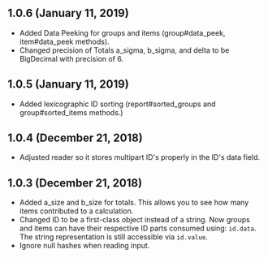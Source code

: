 ## 1.0.6 (January 11, 2019)

- Added Data Peeking for groups and items (group#data_peek, item#data_peek methods).
- Changed precision of Totals a_sigma, b_sigma, and delta to be BigDecimal with precision of 6.

## 1.0.5 (January 11, 2019)

- Added lexicographic ID sorting (report#sorted_groups and group#sorted_items methods.)

## 1.0.4 (December 21, 2018)

- Adjusted reader so it stores multipart ID's properly in the ID's data field.

## 1.0.3 (December 21, 2018)

- Added a_size and b_size for totals.  This allows you to see how many items contributed to a calculation.
- Changed ID to be a first-class object instead of a string.  Now groups and items can have their respective ID parts consumed using: `id.data`.  The string representation is still accessible via  `id.value`.
- Ignore null hashes when reading input.
